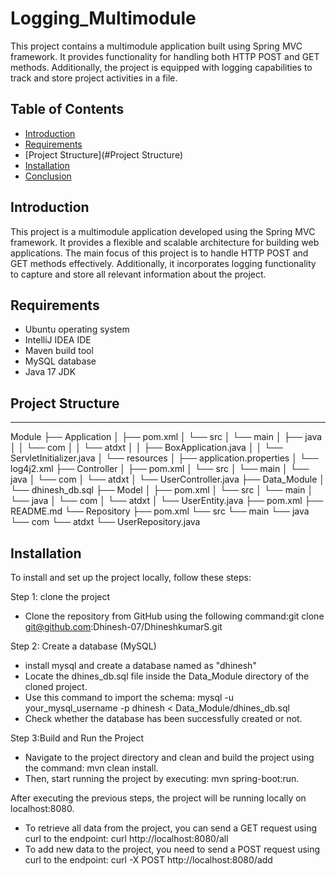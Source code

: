 # Logging_Multimodule 

This project contains a multimodule application built using Spring MVC framework. It provides functionality for handling both HTTP POST and GET methods. Additionally, the project is equipped with logging capabilities to track and store project activities in a file. 

## Table of Contents

- [Introduction](#introduction)
- [Requirements](#Requirements)
- [Project Structure](#Project Structure)
- [Installation](#installation)
- [Conclusion](#Conclusion)
## Introduction

This project is a multimodule application developed using the Spring MVC framework. It provides a flexible and scalable architecture for building web applications. The main focus of this project is to handle HTTP POST and GET methods effectively. Additionally, it incorporates logging functionality to capture and store all relevant information about the project.

## Requirements

- Ubuntu operating system
- IntelliJ IDEA IDE
- Maven build tool
- MySQL database
- Java 17 JDK


## Project Structure
----------------
Module
├── Application
│   ├── pom.xml
│   └── src
│       └── main
│           ├── java
│           │   └── com
│           │       └── atdxt
│           │           ├── BoxApplication.java
│           │           └── ServletInitializer.java
│           └── resources
│               ├── application.properties
│               └── log4j2.xml
├── Controller
│   ├── pom.xml
│   └── src
│       └── main
│           └── java
│               └── com
│                   └── atdxt
│                       └── UserController.java
├── Data_Module
│   └── dhinesh_db.sql
├── Model
│   ├── pom.xml
│   └── src
│       └── main
│           └── java
│               └── com
│                   └── atdxt
│                       └── UserEntity.java
├── pom.xml
├── README.md
└── Repository
├── pom.xml
└── src
└── main
└── java
└── com
└── atdxt
└── UserRepository.java



## Installation

To install and set up the project locally, follow these steps:



Step 1: clone the project
- Clone the repository from GitHub using the following command:git clone git@github.com:Dhinesh-07/DhineshkumarS.git

Step 2: Create a database (MySQL)
- install mysql and create a database named as "dhinesh"
- Locate the dhines_db.sql file inside the Data_Module directory of the cloned project.
- Use this command to import the schema: mysql -u your_mysql_username -p dhinesh < Data_Module/dhines_db.sql
- Check whether the database has been successfully created or not.

Step 3:Build and Run the Project
- Navigate to the project directory and clean and build the project using the command: mvn clean install.
- Then, start running the project by executing: mvn spring-boot:run.

After executing the previous steps, the project will be running locally on localhost:8080. 
- To retrieve all data from the project, you can send a GET request using curl to the endpoint:  curl http://localhost:8080/all
- To add new data to the project, you need to send a POST request using curl to the endpoint: curl -X POST http://localhost:8080/add

